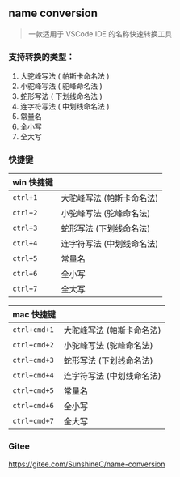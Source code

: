 ## name conversion

> 一款适用于 VSCode IDE 的名称快速转换工具

### 支持转换的类型：

1. 大驼峰写法 ( 帕斯卡命名法 )
2. 小驼峰写法 ( 驼峰命名法 )
3. 蛇形写法 ( 下划线命名法 )
4. 连字符写法 ( 中划线命名法 )
5. 常量名
6. 全小写
7. 全大写

### 快捷键

| win 快捷键 |                           |
| ---------- | ------------------------- |
| `ctrl+1`   | 大驼峰写法 (帕斯卡命名法) |
| `ctrl+2`   | 小驼峰写法 (驼峰命名法)   |
| `ctrl+3`   | 蛇形写法 (下划线命名法)   |
| `ctrl+4`   | 连字符写法 (中划线命名法) |
| `ctrl+5`   | 常量名                    |
| `ctrl+6`   | 全小写                    |
| `ctrl+7`   | 全大写                    |

| mac 快捷键   |                           |
| ------------ | ------------------------- |
| `ctrl+cmd+1` | 大驼峰写法 (帕斯卡命名法) |
| `ctrl+cmd+2` | 小驼峰写法 (驼峰命名法)   |
| `ctrl+cmd+3` | 蛇形写法 (下划线命名法)   |
| `ctrl+cmd+4` | 连字符写法 (中划线命名法) |
| `ctrl+cmd+5` | 常量名                    |
| `ctrl+cmd+6` | 全小写                    |
| `ctrl+cmd+7` | 全大写                    |

### Gitee
https://gitee.com/SunshineC/name-conversion